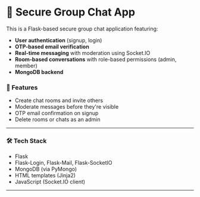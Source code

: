 # 🔐 Secure Group Chat App

This is a Flask-based secure group chat application featuring:
- **User authentication** (signup, login)
- **OTP-based email verification**
- **Real-time messaging** with moderation using Socket.IO
- **Room-based conversations** with role-based permissions (admin, member)
- **MongoDB backend**

### 🚀 Features
- Create chat rooms and invite others
- Moderate messages before they're visible
- OTP email confirmation on signup
- Delete rooms or chats as an admin

---

### 🛠️ Tech Stack
- Flask
- Flask-Login, Flask-Mail, Flask-SocketIO
- MongoDB (via PyMongo)
- HTML templates (Jinja2)
- JavaScript (Socket.IO client)

---

